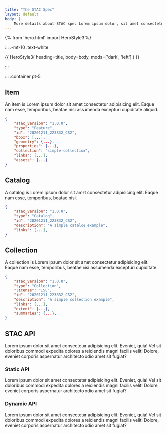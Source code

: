 ```yaml
---
title: "The STAC Spec"
layout: default
body: |- 
    More details about STAC spec Lorem ipsum dolor, sit amet consectetur adipisicing elit. Ipsam, quo. Eos necessitatibus adipisci ad, doloremque.
---
```

{% from 'hero.html' import HeroStyle3 %}

::: .-mt-10 .text-white

{{ HeroStyle3(
    heading=title,
    body=body,
    mods=['dark', 'left']
) }}

:::

::: .container pt-5

## Item

An item is Lorem ipsum dolor sit amet consectetur adipisicing elit. Eaque nam esse, temporibus, beatae nisi assumenda excepturi cupiditate aliquid.

```json
{
    "stac_version": "1.0.0",
    "type": "Feature",
    "id": "20201211_223832_CS2",
    "bbox": [...],
    "geometry": {...},
    "properties": {...},
    "collection": "simple-collection",
    "links": [...],
    "assets": {...}
}
```

## Catalog

A catalog is Lorem ipsum dolor sit amet consectetur adipisicing elit. Eaque nam esse, temporibus, beatae nisi.

```json
{
    "stac_version": "1.0.0",
    "type": "Catalog",
    "id": "20201211_223832_CS2",
    "description": "A simple catalog example",
    "links": [...],
}
```


## Collection

A collection is Lorem ipsum dolor sit amet consectetur adipisicing elit. Eaque nam esse, temporibus, beatae nisi assumenda excepturi cupiditate.
```json
{
    "stac_version": "1.0.0",
    "type": "Collection",
    "license": "ISC",
    "id": "20201211_223832_CS2",
    "description": "A simple collection example",
    "links": [...],
    "extent": {...},
    "summaries": {...},
}
```

## STAC API

Lorem ipsum dolor sit amet consectetur adipisicing elit. Eveniet, quia! Vel sit doloribus commodi expedita dolores a reiciendis magni facilis velit! Dolore, eveniet corporis aspernatur architecto odio amet sit fugiat?

### Static API

Lorem ipsum dolor sit amet consectetur adipisicing elit. Eveniet, quia! Vel sit doloribus commodi expedita dolores a reiciendis magni facilis velit! Dolore, eveniet corporis aspernatur architecto odio amet sit fugiat?

### Dynamic API

Lorem ipsum dolor sit amet consectetur adipisicing elit. Eveniet, quia! Vel sit doloribus commodi expedita dolores a reiciendis magni facilis velit! Dolore, eveniet corporis aspernatur architecto odio amet sit fugiat?